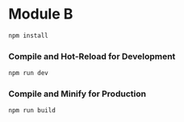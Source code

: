 # Module B

```sh
npm install
```

### Compile and Hot-Reload for Development

```sh
npm run dev
```

### Compile and Minify for Production

```sh
npm run build
```

